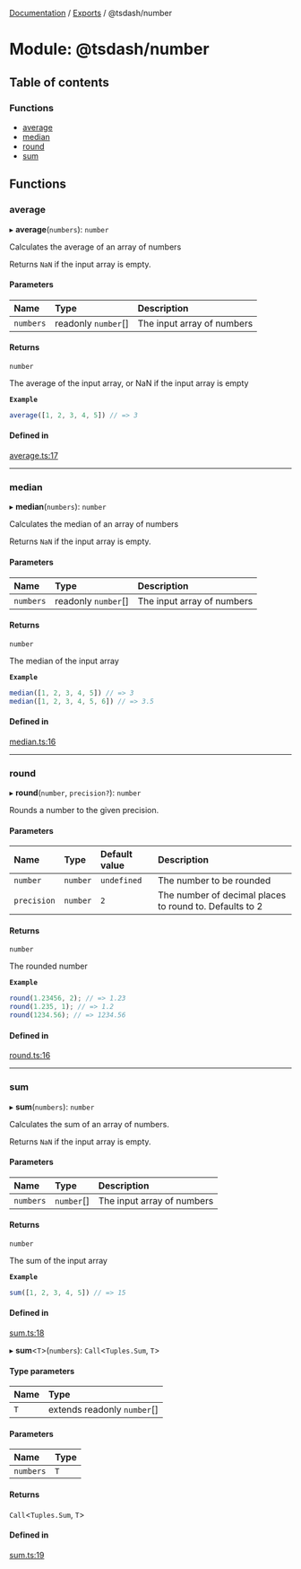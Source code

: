 [Documentation](../README.md) / [Exports](../modules.md) / @tsdash/number

# Module: @tsdash/number

## Table of contents

### Functions

- [average](tsdash_number.md#average)
- [median](tsdash_number.md#median)
- [round](tsdash_number.md#round)
- [sum](tsdash_number.md#sum)

## Functions

### average

▸ **average**(`numbers`): `number`

Calculates the average of an array of numbers

Returns `NaN` if the input array is empty.

#### Parameters

| Name | Type | Description |
| :------ | :------ | :------ |
| `numbers` | readonly `number`[] | The input array of numbers |

#### Returns

`number`

The average of the input array, or NaN if the input array is empty

**`Example`**

```ts
average([1, 2, 3, 4, 5]) // => 3
```

#### Defined in

[average.ts:17](https://github.com/mhodge11/tsdash/blob/326c585/packages/number/src/average.ts#L17)

___

### median

▸ **median**(`numbers`): `number`

Calculates the median of an array of numbers

Returns `NaN` if the input array is empty.

#### Parameters

| Name | Type | Description |
| :------ | :------ | :------ |
| `numbers` | readonly `number`[] | The input array of numbers |

#### Returns

`number`

The median of the input array

**`Example`**

```ts
median([1, 2, 3, 4, 5]) // => 3
median([1, 2, 3, 4, 5, 6]) // => 3.5
```

#### Defined in

[median.ts:16](https://github.com/mhodge11/tsdash/blob/326c585/packages/number/src/median.ts#L16)

___

### round

▸ **round**(`number`, `precision?`): `number`

Rounds a number to the given precision.

#### Parameters

| Name | Type | Default value | Description |
| :------ | :------ | :------ | :------ |
| `number` | `number` | `undefined` | The number to be rounded |
| `precision` | `number` | `2` | The number of decimal places to round to. Defaults to 2 |

#### Returns

`number`

The rounded number

**`Example`**

```ts
round(1.23456, 2); // => 1.23
round(1.235, 1); // => 1.2
round(1234.56); // => 1234.56
```

#### Defined in

[round.ts:16](https://github.com/mhodge11/tsdash/blob/326c585/packages/number/src/round.ts#L16)

___

### sum

▸ **sum**(`numbers`): `number`

Calculates the sum of an array of numbers.

Returns `NaN` if the input array is empty.

#### Parameters

| Name | Type | Description |
| :------ | :------ | :------ |
| `numbers` | `number`[] | The input array of numbers |

#### Returns

`number`

The sum of the input array

**`Example`**

```ts
sum([1, 2, 3, 4, 5]) // => 15
```

#### Defined in

[sum.ts:18](https://github.com/mhodge11/tsdash/blob/326c585/packages/number/src/sum.ts#L18)

▸ **sum**\<`T`\>(`numbers`): `Call`\<`Tuples.Sum`, `T`\>

#### Type parameters

| Name | Type |
| :------ | :------ |
| `T` | extends readonly `number`[] |

#### Parameters

| Name | Type |
| :------ | :------ |
| `numbers` | `T` |

#### Returns

`Call`\<`Tuples.Sum`, `T`\>

#### Defined in

[sum.ts:19](https://github.com/mhodge11/tsdash/blob/326c585/packages/number/src/sum.ts#L19)
